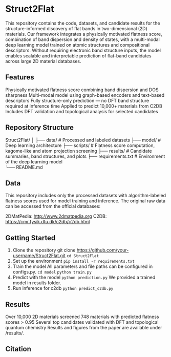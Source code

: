 # Struct2Flat

This repository contains the code, datasets, and candidate results for the structure-informed discovery of flat bands in two-dimensional (2D) materials. Our framework integrates a physically motivated flatness score, combination of band dispersion and density of states, with a multi-modal deep learning model trained on atomic structures and compositional descriptors. Without requiring electronic band structure inputs, the model enables scalable and interpretable prediction of flat-band candidates across large 2D material databases.

## Features
Physically motivated flatness score combining band dispersion and DOS sharpness
Multi-modal model using graph-based encoders and text-based descriptors
Fully structure-only prediction — no DFT band structure required at inference time
Applied to predict 10,000+ materials from C2DB
Includes DFT validation and topological analysis for selected candidates


## Repository Structure

Struct2Flat/
│
├── data/                # Processed and labeled datasets
├── model/               # Deep learning architecture
├── scripts/             # Flatness score computation, kagome-like and atom projection screening
├── results/             # Candidate summaries, band structures, and plots
├── requirements.txt     # Environment of the deep learning model    
└── README.md

## Data

This repository includes only the processed datasets with algorithm-labeled flatness scores used for model training and inference.
The original raw data can be accessed from the official databases:

2DMatPedia: http://www.2dmatpedia.org
C2DB: https://cmr.fysik.dtu.dk/c2db/c2db.html

## Getting Started

1. Clone the repository
git clone https://github.com/your-username/Struct2Flat.git
```cd Struct2Flat```
2. Set up the environment
```pip install -r requirements.txt```
3. Train the model
All parameters and file paths can be configured in configs.py.
```cd model```
```python train.py```
4. Predict with the model
```python prediction.py```
We provided a trained model in results folder.
5. Run inference for c2db
```python predict_c2db.py```

## Results

Over 10,000 2D materials screened
748 materials with predicted flatness scores > 0.95
Several top candidates validated with DFT and topological quantum chemistry
Results and figures from the paper are available under /results/.

## Citation
